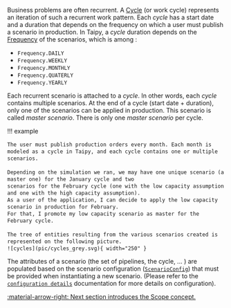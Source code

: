 Business problems are often recurrent. A [Cycle](../../../reference/#taipy.core.cycle.cycle.Cycle)
(or work cycle) represents an iteration of such a recurrent work
pattern. Each _cycle_ has a start date and a duration that depends on the frequency on which a user must publish
a scenario in production. In Taipy, a _cycle_ duration depends on the
[Frequency](../../../reference/#taipy.core.common.frequency.Frequency) of the scenarios, which is among :

- `Frequency.DAILY`
- `Frequency.WEEKLY`
- `Frequency.MONTHLY`
- `Frequency.QUATERLY`
- `Frequency.YEARLY`

Each recurrent scenario is attached to a _cycle_. In other words, each _cycle_ contains multiple scenarios. At the end
of a cycle (start date + duration), only one of the scenarios can be applied in production. This scenario is
called _master scenario_. There is only one _master scenario_ per cycle.

!!! example

    The user must publish production orders every month. Each month is
    modeled as a cycle in Taipy, and each cycle contains one or multiple scenarios.

    Depending on the simulation we ran, we may have one unique scenario (a master one) for the January cycle and two
    scenarios for the February cycle (one with the low capacity assumption and one with the high capacity assumption).
    As a user of the application, I can decide to apply the low capacity scenario in production for February.
    For that, I promote my low capacity scenario as master for the February cycle.

    The tree of entities resulting from the various scenarios created is represented on the following picture.
    ![cycles](pic/cycles_grey.svg){ width="250" }


The attributes of a scenario (the set of pipelines, the cycle, ... ) are populated based on the scenario configuration
([`ScenarioConfig`](../../../reference/#taipy.core.config.scenario_config.ScenarioConfig)) that
must be provided when instantiating a new scenario. (Please refer to the
[`configuration details`](../user_core_configuration.md#scenario-configuration) documentation for more
details on configuration).


[:material-arrow-right: Next section introduces the Scope concept.](scope.md)
